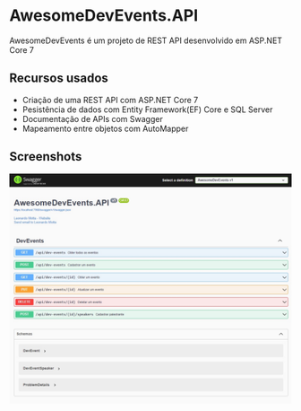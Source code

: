 # AwesomeDevEvents.API
AwesomeDevEvents é um projeto de REST API desenvolvido em ASP.NET Core 7

## Recursos usados
- Criação de uma REST API com ASP.NET Core 7
- Pesistência de dados com Entity Framework(EF) Core e SQL Server
- Documentação de APIs com Swagger
- Mapeamento entre objetos com AutoMapper

## Screenshots

[<img src="https://github.com/leo-motta/AwesomeDevEvents/blob/master/Screenshots/01_SWAGGER.jpg" width="1000">](https://raw.githubusercontent.com/leo-motta/AwesomeDevEvents/master/Screenshots/01_SWAGGER.jpg)
